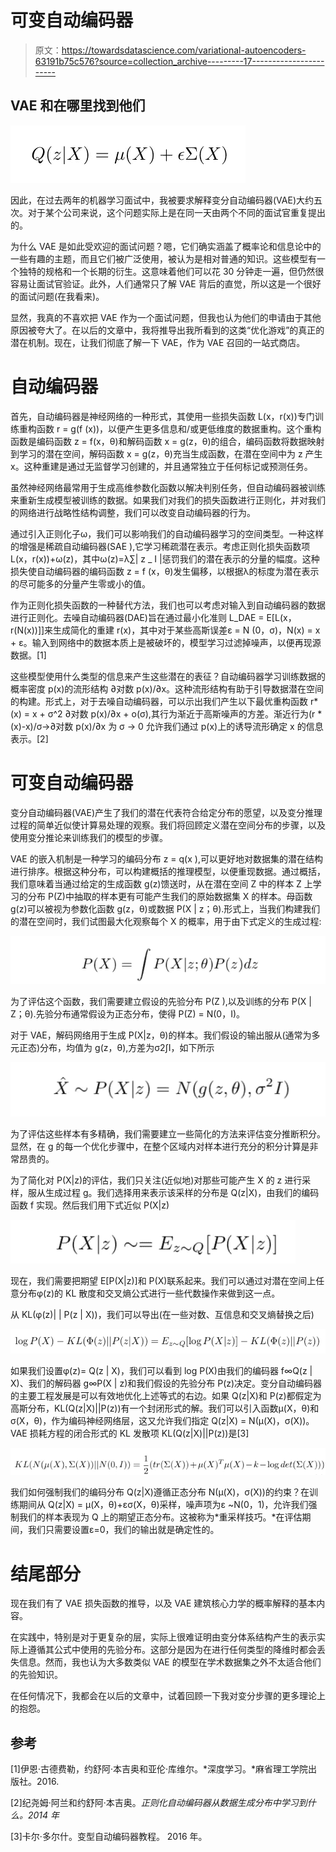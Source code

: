 # 可变自动编码器

> 原文：<https://towardsdatascience.com/variational-autoencoders-63191b75c576?source=collection_archive---------17----------------------->

## VAE 和在哪里找到他们

![](img/f5c5196c6ddbd8ca57fe9f53de0da2be.png)

因此，在过去两年的机器学习面试中，我被要求解释变分自动编码器(VAE)大约五次。对于某个公司来说，这个问题实际上是在同一天由两个不同的面试官重复提出的。

为什么 VAE 是如此受欢迎的面试问题？嗯，它们确实涵盖了概率论和信息论中的一些有趣的主题，而且它们被广泛使用，被认为是相对普通的知识。这些模型有一个独特的规格和一个长期的衍生。这意味着他们可以花 30 分钟走一遍，但仍然很容易让面试官验证。此外，人们通常只了解 VAE 背后的直觉，所以这是一个很好的面试问题(在我看来)。

显然，我真的不喜欢把 VAE 作为一个面试问题，但我也认为他们的申请由于其他原因被夸大了。在以后的文章中，我将推导出我所看到的这类“优化游戏”的真正的潜在机制。现在，让我们彻底了解一下 VAE，作为 VAE 召回的一站式商店。

# **自动编码器**

首先，自动编码器是神经网络的一种形式，其使用一些损失函数 L(x，r(x))专门训练重构函数 r = g(f (x))，以便产生更多信息和/或更低维度的数据重构。这个重构函数是编码函数 z = f(x，θ)和解码函数 x = g(z，θ)的组合，编码函数将数据映射到学习的潜在空间，解码函数 x = g(z，θ)充当生成函数，在潜在空间中为 z 产生 x。这种重建是通过无监督学习创建的，并且通常独立于任何标记或预测任务。

虽然神经网络最常用于生成高维参数化函数以解决判别任务，但自动编码器被训练来重新生成模型被训练的数据。如果我们对我们的损失函数进行正则化，并对我们的网络进行战略性结构调整，我们可以改变自动编码器的行为。

通过引入正则化子ω，我们可以影响我们的自动编码器学习的空间类型。一种这样的增强是稀疏自动编码器(SAE ),它学习稀疏潜在表示。考虑正则化损失函数项 L(x，r(x))+ω(z)，其中ω(z)=λ∑| z _ I |惩罚我们的潜在表示的分量的幅度。这种损失使自动编码器的编码函数 z = f (x，θ)发生偏移，以根据λ的标度为潜在表示的尽可能多的分量产生零或小的值。

作为正则化损失函数的一种替代方法，我们也可以考虑对输入到自动编码器的数据进行正则化。去噪自动编码器(DAE)旨在通过最小化准则 L_DAE = E[L(x，r(N(x))]]来生成简化的重建 r(x)，其中对于某些高斯误差ε = N (0，σ)，N(x) = x + ε。输入到网络中的数据本质上是被破坏的，模型学习过滤掉噪声，以便再现源数据。[1]

这些模型使用什么类型的信息来产生这些潜在的表征？自动编码器学习训练数据的概率密度 p(x)的流形结构
∂对数 p(x)/∂x。这种流形结构有助于引导数据潜在空间的构建。形式上，对于去噪自动编码器，可以示出我们产生以下最优重构函数 r*(x) = x + σ^2 ∂对数 p(x)/∂x + o(σ),其行为渐近于高斯噪声的方差。渐近行为(r *(x)-x)/σ→∂对数 p(x)/∂x 为
σ → 0 允许我们通过 p(x)上的诱导流形确定 x 的信息表示。[2]

# 可变自动编码器

变分自动编码器(VAE)产生了我们的潜在代表符合给定分布的愿望，以及变分推理过程的简单近似使计算易处理的观察。我们将回顾定义潜在空间分布的步骤，以及使用变分推论来训练我们的模型的步骤。

VAE 的嵌入机制是一种学习的编码分布 z = q(x ),可以更好地对数据集的潜在结构进行排序。根据这种分布，可以构建概括的推理模型，以便重现数据。通过概括，我们意味着当通过给定的生成函数 g(z)馈送时，从在潜在空间 Z 中的样本 Z 上学习的分布 P(Z)中抽取的样本更有可能产生我们的原始数据集 X 的样本。母函数 g(z)可以被视为参数化函数 g(z，θ)或数据 P(X | z；θ).形式上，当我们构建我们的潜在空间时，我们试图最大化观察每个 X 的概率，用于由下式定义的生成过程:

![](img/ff921db997760bc70e99b338539e2916.png)

为了评估这个函数，我们需要建立假设的先验分布 P(Z ),以及训练的分布 P(X | Z；θ).先验分布通常假设为正态分布，使得 P(Z) = N(0，I)。

对于 VAE，解码网络用于生成 P(X|z，θ)的样本。我们假设的输出服从(通常为多元正态)分布，均值为 g(z，θ),方差为σ2∫I，如下所示

![](img/86246ef092fd174a19b896690324945a.png)

为了评估这些样本有多精确，我们需要建立一些简化的方法来评估变分推断积分。显然，在 g 的每一个优化步骤中，在整个区域内对样本进行充分的积分计算是非常昂贵的。

为了简化对 P(X|z)的评估，我们只关注(近似地)对那些可能产生 X 的 z 进行采样，服从生成过程 g。我们选择用来表示该采样的分布是 Q(z|X)，由我们的编码函数 f 实现。然后我们用下式近似 P(X|z)

![](img/2bd54d45290872335f3d2cbc0a7582c8.png)

现在，我们需要把期望 E[P(X|z)]和 P(X)联系起来。我们可以通过对潜在空间上任意分布φ(z)的 KL 散度和交叉熵公式进行一些代数操作来做到这一点。

从 KL(φ(z)| | P(z | X))，我们可以导出(在一些对数、互信息和交叉熵替换之后)

![](img/88fdbc85d1233db48db16381f0d59ffb.png)

如果我们设置φ(z)= Q(z | X)，我们可以看到 log P(X)由我们的编码器 f∞Q(z | X)、我们的解码器 g∞P(X | z)和我们假设的先验分布 P(z)决定。变分自动编码器的主要工程发展是可以有效地优化上述等式的右边。如果 Q(z|X)和 P(z)都假定为高斯分布，KL(Q(z|X)||P(z))有一个封闭形式的解。我们可以引入函数μ(X，θ)和σ(X，θ)，作为编码神经网络层，这又允许我们指定 Q(z|X) = N(μ(X)，σ(X))。VAE 损耗方程的闭合形式的 KL 发散项 KL(Q(z|X)||P(z))是[3]

![](img/2c0db304cc6c99a4bec987de18bcbe09.png)

我们如何强制我们的编码分布 Q(z|X)遵循正态分布 N(μ(X)，σ(X))的约束？在训练期间从
Q(z|X) = μ(X，θ)+εσ(X，θ)采样，噪声项为ε ~N(0，1)，允许我们强制我们的样本表现为 Q 上的期望正态分布。这被称为*重采样技巧。*在评估期间，我们只需要设置ε=0，我们的输出就是确定性的。

# 结尾部分

现在我们有了 VAE 损失函数的推导，以及 VAE 建筑核心力学的概率解释的基本内容。

在实践中，特别是对于更复杂的层，实际上很难证明由变分体系结构产生的表示实际上遵循其公式中使用的先验分布。这部分是因为在进行任何类型的降维时都会丢失信息。然而，我也认为大多数类似 VAE 的模型在学术数据集之外不太适合他们的先验知识。

在任何情况下，我都会在以后的文章中，试着回顾一下我对变分步骤的更多理论上的抱怨。

## 参考

[1]伊恩·古德费勒，约舒阿·本吉奥和亚伦·库维尔。*深度学习。*麻省理工学院出版社。2016.

[2]纪尧姆·阿兰和约舒阿·本吉奥。*正则化自动编码器从数据生成分布中学习到什么。2014 年*

[3]卡尔·多尔什。变型自动编码器教程。 2016 年。
